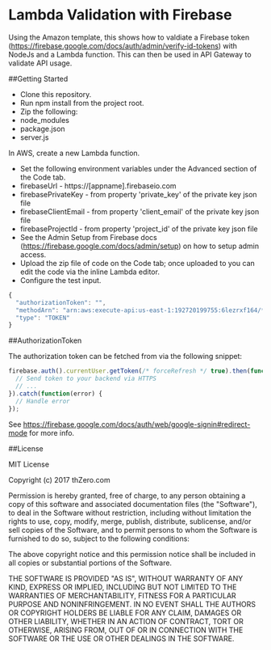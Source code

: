 # Lambda Validation with Firebase

Using the Amazon template, this shows how to valdiate a Firebase token (https://firebase.google.com/docs/auth/admin/verify-id-tokens) with NodeJs and a Lambda function.  This can then be used in API Gateway to validate API usage.

##Getting Started

* Clone this repository.
* Run npm install from the project root.
* Zip the following:
 * node_modules
 * package.json
 * server.js

In AWS, create a new Lambda function.

* Set the following environment variables under the Advanced section of the Code tab.
 * firebaseUrl - https://[appname].firebaseio.com
 * firebasePrivateKey - from property 'private_key' of the private key json file
 * firebaseClientEmail - from property 'client_email' of the private key json file
 * firebaseProjectId - from property 'project_id' of the private key json file
 * See the Admin Setup from Firebase docs (https://firebase.google.com/docs/admin/setup) on how to setup admin access. 
* Upload the zip file of code on the Code tab; once uploaded to you can edit the code via the inline Lambda editor.
* Configure the test input.

```javascript
{
  "authorizationToken": "",
  "methodArn": "arn:aws:execute-api:us-east-1:192720199755:6lezrxf164/*/GET/",
  "type": "TOKEN"
}
```

##AuthorizationToken

The authorization token can be fetched from via the following snippet:

```javascript
firebase.auth().currentUser.getToken(/* forceRefresh */ true).then(function(idToken) {
  // Send token to your backend via HTTPS
  // ...
}).catch(function(error) {
  // Handle error
});
```

See https://firebase.google.com/docs/auth/web/google-signin#redirect-mode for more info.

##License

MIT License

Copyright (c) 2017 thZero.com

Permission is hereby granted, free of charge, to any person obtaining a copy
of this software and associated documentation files (the "Software"), to deal
in the Software without restriction, including without limitation the rights
to use, copy, modify, merge, publish, distribute, sublicense, and/or sell
copies of the Software, and to permit persons to whom the Software is
furnished to do so, subject to the following conditions:

The above copyright notice and this permission notice shall be included in all
copies or substantial portions of the Software.

THE SOFTWARE IS PROVIDED "AS IS", WITHOUT WARRANTY OF ANY KIND, EXPRESS OR
IMPLIED, INCLUDING BUT NOT LIMITED TO THE WARRANTIES OF MERCHANTABILITY,
FITNESS FOR A PARTICULAR PURPOSE AND NONINFRINGEMENT. IN NO EVENT SHALL THE
AUTHORS OR COPYRIGHT HOLDERS BE LIABLE FOR ANY CLAIM, DAMAGES OR OTHER
LIABILITY, WHETHER IN AN ACTION OF CONTRACT, TORT OR OTHERWISE, ARISING FROM,
OUT OF OR IN CONNECTION WITH THE SOFTWARE OR THE USE OR OTHER DEALINGS IN THE
SOFTWARE.
